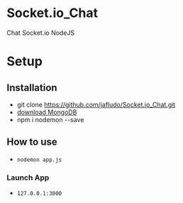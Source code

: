 # Socket.io_Chat
Chat Socket.io NodeJS

# Setup

## Installation
*  git clone https://github.com/jafludo/Socket.io_Chat.git
* [download MongoDB](https://www.mongodb.com/try/download/community)
* npm i nodemon --save

## How to use
* `nodemon app.js`

### Launch App
* `127.0.0.1:3000`
